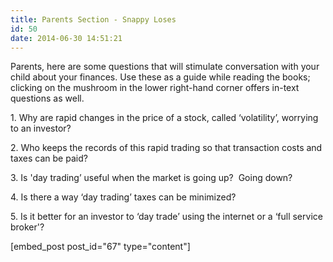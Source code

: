 ```yaml
---
title: Parents Section - Snappy Loses
id: 50
date: 2014-06-30 14:51:21
---
```


Parents, here are some questions that will stimulate conversation with your child about your finances. Use these as a guide while reading the books; clicking on the mushroom in the lower right-hand corner offers in-text questions as well.

1\. Why are rapid changes in the price of a stock, called ‘volatility’, worrying to an investor?

2\. Who keeps the records of this rapid trading so that transaction costs and taxes can be paid?

3\. Is 'day trading’ useful when the market is going up?  Going down?

4\. Is there a way ‘day trading’ taxes can be minimized?

5\. Is it better for an investor to ‘day trade’ using the internet or a ‘full service broker'?

[embed_post post_id="67" type="content"]